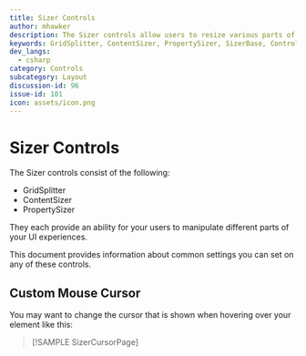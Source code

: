 ```yaml
---
title: Sizer Controls
author: mhawker
description: The Sizer controls allow users to resize various parts of your UI easily in a consistent fashion.
keywords: GridSplitter, ContentSizer, PropertySizer, SizerBase, Control, Layout, Expander, Grid, Splitter
dev_langs:
  - csharp
category: Controls
subcategory: Layout
discussion-id: 96
issue-id: 101
icon: assets/icon.png
---
```


# Sizer Controls

The Sizer controls consist of the following:

- GridSplitter
- ContentSizer
- PropertySizer

They each provide an ability for your users to manipulate different parts of your UI experiences.

This document provides information about common settings you can set on any of these controls.

## Custom Mouse Cursor

You may want to change the cursor that is shown when hovering over your element like this:

> [!SAMPLE SizerCursorPage]
